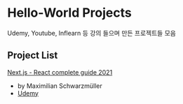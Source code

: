 # Hello-World Projects

Udemy, Youtube, Inflearn 등 강의 들으며 만든 프로젝트들 모음

## Project List

[Next.js - React complete guide 2021](/NextjsUdemy2021/)

- by Maximilian Schwarzmüller
- [Udemy](https://www.udemy.com/course/nextjs-react-the-complete-guide/)
